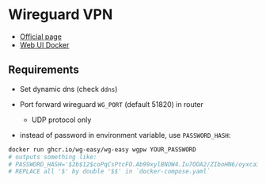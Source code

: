 # Wireguard VPN
- [Official page](https://www.wireguard.com/)
- [Web UI Docker](https://github.com/wg-easy/wg-easy)

## Requirements
- Set dynamic dns (check `ddns`)
- Port forward wireguard `WG_PORT` (default 51820) in router
    - UDP protocol only

- instead of password in environment variable, use `PASSWORD_HASH`:
```bash
docker run ghcr.io/wg-easy/wg-easy wgpw YOUR_PASSWORD
# outputs something like: 
# PASSWORD_HASH='$2b$12$coPqCsPtcFO.Ab99xylBNOW4.Iu7OOA2/ZIboHN6/oyxca3MWo7fW'
# REPLACE all '$' by double '$$' in `docker-compose.yaml`
```
